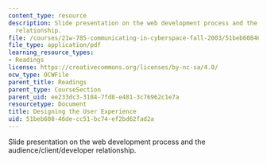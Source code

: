 ```yaml
---
content_type: resource
description: Slide presentation on the web development process and the audience/client/developer
  relationship.
file: /courses/21w-785-communicating-in-cyberspace-fall-2003/51beb60846decc51bc74ef2bd62fad2a_designing_user_exp.pdf
file_type: application/pdf
learning_resource_types:
- Readings
license: https://creativecommons.org/licenses/by-nc-sa/4.0/
ocw_type: OCWFile
parent_title: Readings
parent_type: CourseSection
parent_uid: ee233dc3-3184-7fd8-e481-3c76962c1e7a
resourcetype: Document
title: Designing the User Experience
uid: 51beb608-46de-cc51-bc74-ef2bd62fad2a
---
```

Slide presentation on the web development process and the audience/client/developer relationship.